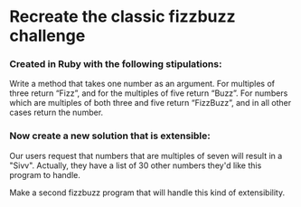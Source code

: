 # Recreate the classic fizzbuzz challenge

### Created in Ruby with the following stipulations:
Write a method that takes one number as an argument. For multiples of three return “Fizz”, and for the multiples of five return “Buzz”. For numbers which are multiples of both three and five return “FizzBuzz”, and in all other cases return the number.

### Now create a new solution that is extensible:

Our users request that numbers that are multiples of seven will result in a "Sivv". Actually, they have a list of 30 other numbers they'd like this program to handle.

Make a second fizzbuzz program that will handle this kind of extensibility.
